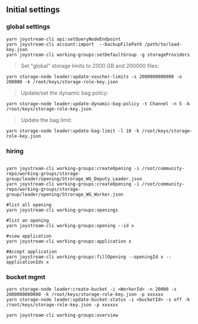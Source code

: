 ## Initial settings
### global settings
```
yarn joystream-cli api:setQueryNodeEndpoint
yarn joystream-cli account:import  --backupFilePath /path/to/lead-key.json
yarn joystream-cli working-groups:setDefaultGroup -g storageProviders
```
> Set "global" storage limits to 2000 GB and 200000 files:
```
yarn storage-node leader:update-voucher-limits -s 2000000000000 -o 200000 -k /root/keys/storage-role-key.json
```

> Update/set the dynamic bag policy:
```
yarn storage-node leader:update-dynamic-bag-policy -t Channel -n 5 -k /root/keys/storage-role-key.json
```

> Update the bag limit:
```
yarn storage-node leader:update-bag-limit -l 10 -k /root/keys/storage-role-key.json
```



### hiring
```

yarn joystream-cli working-groups:createOpening -i /root/community-repo/working-groups/storage-group/leader/opening/Strorage_WG_Deputy_Leader.json
yarn joystream-cli working-groups:createOpening -i /root/community-repo/working-groups/storage-group/leader/opening/Strorage_WG_Worker.json

#list all opening
yarn joystream-cli working-groups:openings

#list an opening
yarn joystream-cli working-groups:opening --id x

#view application
yarn joystream-cli working-groups:application x

#Accept application
yarn joystream-cli working-groups:fillOpening --openingId x --applicationIds x

```
### bucket mgmt
```
yarn storage-node leader:create-bucket -i <WorkerId> -n 20000 -s 2000000000000 -k /root/keys/storage-role-key.json -p xxxxxx
yarn storage-node leader:update-bucket-status -i <bucketId> -s off -k /root/keys/storage-role-key.json -p xxxxxx
```

```
yarn joystream-cli working-groups:overview
```
